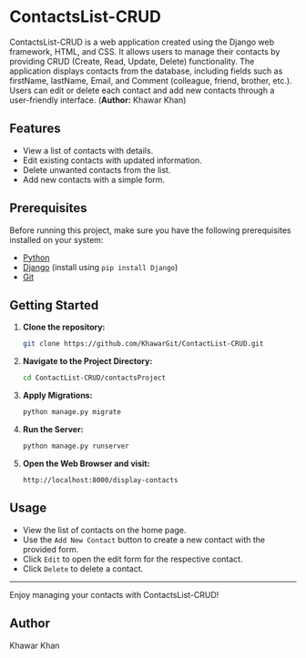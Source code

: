 # ContactsList-CRUD

ContactsList-CRUD is a web application created using the Django web framework, HTML, and CSS. It allows users to manage their contacts by providing CRUD (Create, Read, Update, Delete) functionality. The application displays contacts from the database, including fields such as firstName, lastName, Email, and Comment (colleague, friend, brother, etc.). Users can edit or delete each contact and add new contacts through a user-friendly interface.
(<strong>Author:</strong> Khawar Khan)
## Features

- View a list of contacts with details.
- Edit existing contacts with updated information.
- Delete unwanted contacts from the list.
- Add new contacts with a simple form.

## Prerequisites

Before running this project, make sure you have the following prerequisites installed on your system:

- [Python](https://www.python.org/)
- [Django](https://www.djangoproject.com/) (install using `pip install Django`)
- [Git](https://git-scm.com/)

## Getting Started

1. **Clone the repository:**

   ```bash
   git clone https://github.com/KhawarGit/ContactList-CRUD.git
2. **Navigate to the Project Directory:**
   ```bash
   cd ContactList-CRUD/contactsProject
3. **Apply Migrations:**
   ```bash
   python manage.py migrate

4. **Run the Server:**
   ```bash
   python manage.py runserver
5. **Open the Web Browser and visit:**
   ```plaintext
   http://localhost:8000/display-contacts
## Usage
* View the list of contacts on the home page.
* Use the `Add New Contact` button to create a new contact with the provided form.
* Click `Edit` to open the edit form for the respective contact.
* Click `Delete` to delete a contact.
<hr>
Enjoy managing your contacts with ContactsList-CRUD!

## Author
Khawar Khan
